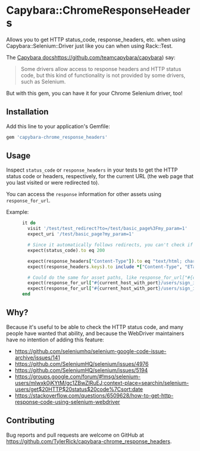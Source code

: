 # Capybara::ChromeResponseHeaders

Allows you to get HTTP status_code, response_headers, etc. when using Capybara::Selenium::Driver
just like you can when using Rack::Test.

The [Capybara docs]()https://github.com/teamcapybara/capybara) say:

> Some drivers allow access to response headers and HTTP status code, but this kind of functionality is not provided by some drivers, such as Selenium.

But with this gem, you can have it for your Chrome Selenium driver, too!

## Installation

Add this line to your application's Gemfile:

```ruby
gem 'capybara-chrome_response_headers'
```

## Usage

Inspect `status_code` or `response_headers` in your tests to get the HTTP status code or headers,
respectively, for the current URL (the web page that you last visited or were redirected to).

You can access the `response` information for other assets using `response_for_url`.

Example:

```ruby
      it do
        visit '/test/test_redirect?to=/test/basic_page%3Fmy_param=1'
        expect_uri '/test/basic_page?my_param=1'

        # Since it automatically follows redirects, you can't check if it was a redirect using this
        expect(status_code).to eq 200

        expect(response_headers["Content-Type"]).to eq "text/html; charset=utf-8"
        expect(response_headers.keys).to include *["Content-Type", "ETag", "Cache-Control", "Set-Cookie", "X-Meta-Request-Version", "X-Request-Id", "X-Runtime", "X-Frame-Options", "X-Content-Type-Options", "X-XSS-Protection", "Referrer-Policy", "Content-Security-Policy", "Transfer-Encoding"]

        # Could do the same for asset paths, like response_for_url["#{current_host_with_port}/asset/logo.png"]
        expect(response_for_url["#{current_host_with_port}/users/sign_in"].status).to eq 200
        expect(response_for_url["#{current_host_with_port}/users/sign_in"].headers).to be_a Hash
      end
```

## Why?

Because it's useful to be able to check the HTTP status code, and many people have wanted that
ability, and because the WebDriver maintainers have no intention of adding this feature:

- https://github.com/seleniumhq/selenium-google-code-issue-archive/issues/141
- https://github.com/SeleniumHQ/selenium/issues/4976
- https://github.com/SeleniumHQ/selenium/issues/5194
- https://groups.google.com/forum/#!msg/selenium-users/mlwxk0jKYtM/gc1ZBwZIRuEJ;context-place=searchin/selenium-users/get$20HTTP$20status$20code%7Csort:date
- https://stackoverflow.com/questions/6509628/how-to-get-http-response-code-using-selenium-webdriver

## Contributing

Bug reports and pull requests are welcome on GitHub at https://github.com/TylerRick/capybara-chrome_response_headers.
